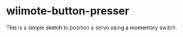 # wiimote-button-presser

This is a simple sketch to position a servo using a momentary switch.

<Full project details coming soon>
